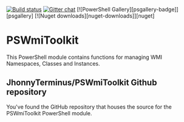 [![Build status](https://ci.appveyor.com/api/projects/status/yjy4jgdwotlx9n9s/branch/master?svg=true)](https://ci.appveyor.com/project/JhonnyTerminus/pswmitoolkit/branch/master)
[![Gitter chat](https://badges.gitter.im/PSWmiToolKit.svg)](https://gitter.im/PSWmiToolKit/Lobby)
[![PowerShell Gallery][psgallery-badge]][psgallery]
[![Nuget downloads][nuget-downloads]][nuget]

# PSWmiToolkit

This PowerShell module contains functions for managing WMI Namespaces, Classes and Instances.

## JhonnyTerminus/PSWmiToolkit Github repository

You've found the GitHub repository that houses the source for the PSWmiToolkit PowerShell module.